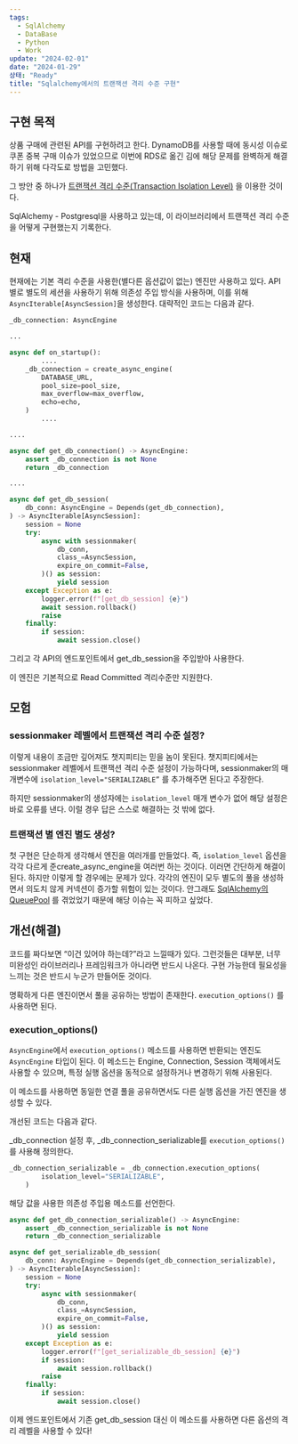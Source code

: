 ```yaml
---
tags:
  - SqlAlchemy
  - DataBase
  - Python
  - Work
update: "2024-02-01"
date: "2024-01-29"
상태: "Ready"
title: "Sqlalchemy에서의 트랜잭션 격리 수준 구현"
---
```

## 구현 목적

상품 구매에 관련된 API를 구현하려고 한다. DynamoDB를 사용할 때에 동시성 이슈로 쿠폰 중복 구매 이슈가 있었으므로 이번에 RDS로 옮긴 김에 해당 문제를 완벽하게 해결하기 위해 다각도로 방법을 고민했다. 

그 방안 중 하나가 [트랜잭션 격리 수준(Transaction Isolation Level)](https://sharknia.github.io/트랜잭션-격리-수준Transaction-Isolation-Level) 을 이용한 것이다. 

SqlAlchemy - Postgresql을 사용하고 있는데, 이 라이브러리에서 트랜잭션 격리 수준을 어떻게 구현했는지 기록한다. 

## 현재

현재에는 기본 격리 수준을 사용한(별다른 옵션값이 없는) 엔진만 사용하고 있다. API 별로 별도의 세션을 사용하기 위해 의존성 주입 방식을 사용하며, 이를 위해 `AsyncIterable[AsyncSession]`을 생성한다. 대략적인 코드는 다음과 같다. 

```python
_db_connection: AsyncEngine

...

async def on_startup():
		....
    _db_connection = create_async_engine(
        DATABASE_URL,
        pool_size=pool_size,
        max_overflow=max_overflow,
        echo=echo,
    )
		....

....

async def get_db_connection() -> AsyncEngine:
    assert _db_connection is not None
    return _db_connection

....

async def get_db_session(
    db_conn: AsyncEngine = Depends(get_db_connection),
) -> AsyncIterable[AsyncSession]:
    session = None
    try:
        async with sessionmaker(
            db_conn,
            class_=AsyncSession,
            expire_on_commit=False,
        )() as session:
            yield session
    except Exception as e:
        logger.error(f"[get_db_session] {e}")
        await session.rollback()
        raise
    finally:
        if session:
            await session.close()
```

그리고 각 API의 엔드포인트에서 get_db_session을 주입받아 사용한다. 

이 엔진은 기본적으로 Read Committed 격리수준만 지원한다. 

## 모험

###  sessionmaker 레벨에서 트랜잭션 격리 수준 설정?

이렇게 내용이 조금만 깊어져도 챗지피티는 믿을 놈이 못된다. 챗지피티에서는 sessionmaker 레벨에서 트랜잭션 격리 수준 설정이 가능하다며, sessionmaker의 매개변수에 `isolation_level="SERIALIZABLE”` 를 추가해주면 된다고 주장한다. 

하지만 sessionmaker의 생성자에는 `isolation_level` 매개 변수가 없어 해당 설정은 바로 오류를 낸다. 이럴 경우 답은 스스로 해결하는 것 밖에 없다. 

### 트랜잭션 별 엔진 별도 생성?

첫 구현은 단순하게 생각해서 엔진을 여러개를 만들었다. 즉, `isolation_level` 옵션을 각각 다르게 준create_async_engine을 여러번 하는 것이다. 이러면 간단하게 해결이 된다. 하지만 이렇게 할 경우에는 문제가 있다. 각각의 엔진이 모두 별도의 풀을 생성하면서 의도치 않게 커넥션이 증가할 위험이 있는 것이다. 안그래도 [SqlAlchemy의 QueuePool](https://sharknia.github.io/SqlAlchemy의-QueuePool) 를 겪었었기 때문에 해당 이슈는 꼭 피하고 싶었다. 

## 개선(해결)

코드를 짜다보면 “이건 있어야 하는데?”라고 느낄때가 있다. 그런것들은 대부분, 너무 미완성인 라이브러리나 프레임워크가 아니라면 반드시 나온다. 구현 가능한데 필요성을 느끼는 것은 반드시 누군가 만들어둔 것이다. 

명확하게 다른 엔진이면서 풀을 공유하는 방법이 존재한다. `execution_options()` 를 사용하면 된다. 

### execution_options()

`AsyncEngine`에서 `execution_options()` 메소드를 사용하면 반환되는 엔진도 `AsyncEngine` 타입이 된다. 이 메소드는 Engine, Connection, Session 객체에서도 사용할 수 있으며, 특정 실행 옵션을 동적으로 설정하거나 변경하기 위해 사용된다. 

이 메소드를 사용하면 동일한 연결 풀을 공유하면서도 다른 실행 옵션을 가진 엔진을 생성할 수 있다. 

개선된 코드는 다음과 같다. 

_db_connection 설정 후, _db_connection_serializable를 `execution_options()` 를 사용해 정의한다. 

```python
_db_connection_serializable = _db_connection.execution_options(
        isolation_level="SERIALIZABLE",
    )
```

해당 값을 사용한 의존성 주입용 메소드를 선언한다. 

```python
async def get_db_connection_serializable() -> AsyncEngine:
    assert _db_connection_serializable is not None
    return _db_connection_serializable

async def get_serializable_db_session(
    db_conn: AsyncEngine = Depends(get_db_connection_serializable),
) -> AsyncIterable[AsyncSession]:
    session = None
    try:
        async with sessionmaker(
            db_conn,
            class_=AsyncSession,
            expire_on_commit=False,
        )() as session:
            yield session
    except Exception as e:
        logger.error(f"[get_serializable_db_session] {e}")
        if session:
            await session.rollback()
        raise
    finally:
        if session:
            await session.close()
```

이제 엔드포인트에서 기존 get_db_session 대신 이 메소드를 사용하면 다른 옵션의 격리 레벨을 사용할 수 있다!


